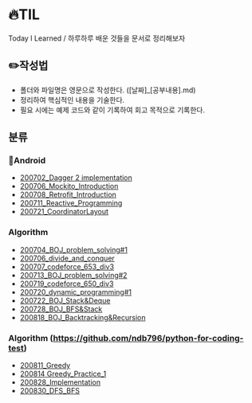# 🔥TIL
Today I Learned / 하루하루 배운 것들을 문서로 정리해보자



## ✏️작성법

- 폴더와 파일명은 영문으로 작성한다. ([날짜]_[공부내용].md)
- 정리하여 핵심적인 내용을 기술한다.
- 필요 시에는 예제 코드와 같이 기록하여 회고 목적으로 기록한다.



## 분류

### 🍏Android

- [200702_Dagger 2 implementation](https://github.com/qufwnfahs/TIL/blob/master/Android/200702_dagger2_implementation.md)
- [200706_Mockito_Introduction](https://github.com/qufwnfahs/TIL/blob/master/Android/200706_mockito_introduction.md)
- [200708_Retrofit_Introduction](https://github.com/qufwnfahs/TIL/blob/master/Android/200708_Retrofit_Introduction.md)
- [200711_Reactive_Programming](https://github.com/qufwnfahs/TIL/blob/master/Android/200711_reactive_programming.md)
- [200721_CoordinatorLayout](https://github.com/qufwnfahs/TIL/blob/master/Android/200721_CoordinatorLayout.md)


### Algorithm

- [200704_BOJ_problem_solving#1](https://github.com/qufwnfahs/TIL/blob/master/algorithm/200704_백준_문제풀이.md)
- [200706_divide_and_conquer](https://github.com/qufwnfahs/TIL/blob/master/algorithm/200706_divide_and_conquer.md)
- [200707_codeforce_653_div3](https://github.com/qufwnfahs/TIL/blob/master/algorithm/200707_codeforce_653_div3.md)
- [200713_BOJ_problem_solving#2](https://github.com/qufwnfahs/TIL/blob/master/algorithm/200713_baekjoon_problem_solving.md)
- [200719_codeforce_650_div3](https://github.com/qufwnfahs/TIL/blob/master/algorithm/200719_codeforce_650_div3.md)
- [200720_dynamic_programming#1](https://github.com/qufwnfahs/TIL/blob/master/algorithm/200720_dynamic_programming%231.md)
- [200722_BOJ_Stack&Deque](https://github.com/qufwnfahs/TIL/blob/master/algorithm/200722_BOJ%20(Stack%2C%20Deque).md)
- [200728_BOJ_BFS&Stack](https://github.com/qufwnfahs/TIL/blob/master/algorithm/200728_BOJ%20(BFS%2C%20Stack).md)
- [200818_BOJ_Backtracking&Recursion](https://github.com/qufwnfahs/TIL/blob/master/algorithm/200818_BOJ_Backtracking_Recursion.md)

### Algorithm (https://github.com/ndb796/python-for-coding-test)

- [200811_Greedy](https://github.com/qufwnfahs/TIL/blob/master/algorithm-ndb796/200811_Greedy.md)
- [200814 Greedy_Practice_1](https://github.com/qufwnfahs/TIL/blob/master/algorithm-ndb796/200814_Greedy_Practice_1.md)
- [200828_Implementation](https://github.com/qufwnfahs/TIL/blob/master/algorithm-ndb796/200828_Implementation.md)
- [200830_DFS_BFS](https://github.com/qufwnfahs/TIL/blob/master/algorithm-ndb796/200830_DFS%2C%20BFS.md)
